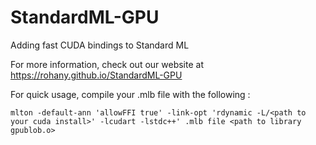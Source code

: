 # StandardML-GPU
Adding fast CUDA bindings to Standard ML

For more information, check out our website at https://rohany.github.io/StandardML-GPU

For quick usage, compile your .mlb file with the following : 

~~~
mlton -default-ann 'allowFFI true' -link-opt 'rdynamic -L/<path to your cuda install>' -lcudart -lstdc++' .mlb file <path to library gpublob.o>
~~~

